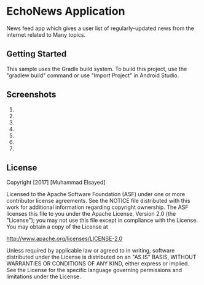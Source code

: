EchoNews Application
===================================
News feed app which gives a user list of regularly-updated news from the internet related to Many topics.

Getting Started
---------------

This sample uses the Gradle build system. To build this project, use the
"gradlew build" command or use "Import Project" in Android Studio.

Screenshots
-----
1)
2)
3)
4)
5)
6)
7)
License
-------

Copyright [2017] [Muhammad Elsayed]

Licensed to the Apache Software Foundation (ASF) under one or more contributor
license agreements.  See the NOTICE file distributed with this work for
additional information regarding copyright ownership.  The ASF licenses this
file to you under the Apache License, Version 2.0 (the "License"); you may not
use this file except in compliance with the License.  You may obtain a copy of
the License at

http://www.apache.org/licenses/LICENSE-2.0

Unless required by applicable law or agreed to in writing, software
distributed under the License is distributed on an "AS IS" BASIS, WITHOUT
WARRANTIES OR CONDITIONS OF ANY KIND, either express or implied.  See the
License for the specific language governing permissions and limitations under
the License.
